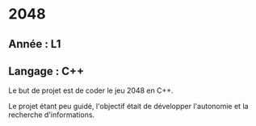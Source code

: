 <h1> 2048 </h1>

<h2> Année : L1 </h2>
<h2> Langage : C++ </h2>

<p>
Le but de projet est de coder le jeu 2048 en C++.

Le projet étant peu guidé, l'objectif était de développer l'autonomie et la recherche d'informations.
</p>
